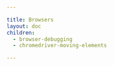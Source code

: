 ```yaml
---

title: Browsers
layout: doc
children:
  - browser-debugging
  - chromedriver-moving-elements

---
```

